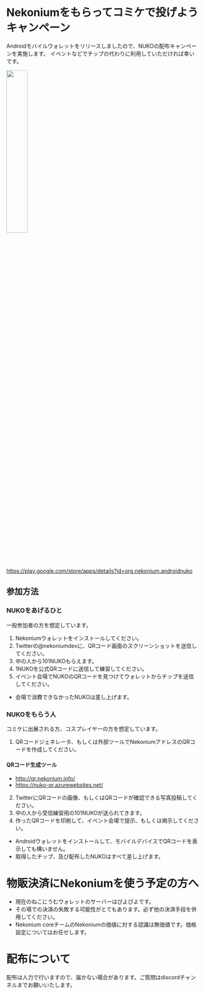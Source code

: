 # Nekoniumをもらってコミケで投げようキャンペーン

Androidモバイルウォレットをリリースしましたので、NUKOの配布キャンペーンを実施します。
イベントなどでチップの代わりに利用していただければ幸いです。

<img src="http://nekonium.github.io/pr/imgs/cp01-1.png" width="33%"/>
 
https://play.google.com/store/apps/details?id=org.nekonium.androidnuko

## 参加方法

### NUKOをあげるひと
一般参加者の方を想定しています。

1. Nekoniumウォレットをインストールしてください。
2. Twitterの@nekoniumdevに、QRコード画面のスクリーンショットを送信してください。
3. 中の人から101NUKOもらえます。
4. 1NUKOを公式QRコードに送信して練習してください。
5. イベント会場でNUKOのQRコードを見つけてウォレットからチップを送信してください。

+ 会場で消費できなかったNUKOは差し上げます。

### NUKOをもらう人
コミケに出展される方、コスプレイヤーの方を想定しています。

1. QRコードジェネレータ、もしくは外部ツールでNekoniumアドレスのQRコードを作成してください。

 #### QRコード生成ツール
 - http://qr.nekonium.info/
 - https://nuko-qr.azurewebsites.net/

2. TwitterにQRコードの画像、もしくはQRコードが確認できる写真投稿してください。
3. 中の人から受信練習用の101NUKOが送られてきます。
4. 作ったQRコードを印刷して、イベント会場で提示、もしくは掲示してください。

 - Androidウォレットをインストールして、モバイルデバイスでQRコードを表示しても構いません。
 - 取得したチップ、及び配布したNUKOはすべて差し上げます。


# 物販決済にNekoniumを使う予定の方へ

+ 現在のねこにうむウォレットのサーバーはぴよぴよです。
+ その場での決済の失敗する可能性がとてもあります。必ず他の決済手段を併用してください。
+ Nekonium coreチームのNekoniumの価値に対する認識は無価値です。価格設定についてはお任せします。

# 配布について
配布は人力で行いますので、届かない場合があります。ご質問はdiscordチャンネルまでお願いいたします。
